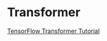 # Transformer

[TensorFlow Transformer Tutorial](https://www.tensorflow.org/tutorials/text/transformer)
